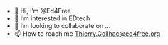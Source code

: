 - 👋 Hi, I’m @Ed4Free
- 👀 I’m interested in EDtech
- 💞️ I’m looking to collaborate on ...
- 📫 How to reach me Thierry.Coilhac@ed4free.org

<!---
Ed4Free/Ed4Free is a ✨ special ✨ repository because its `README.md` (this file) appears on your GitHub profile.
You can click the Preview link to take a look at your changes.
--->
